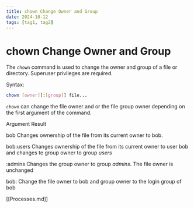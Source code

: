 ```yaml
---
title: chown Change Owner and Group
date: 2024-10-12
tags: [tag1, tag2]
---
```


# chown Change Owner and Group

The `chown` command is used to change the owner and group of a file or
directory. Superuser privileges are required.

Syntax:

```bash
chown [owner][:[group]] file...
```

`chown` can change the file owner and or the file group owner depending on the
first argument of the command.

Argument Result

bob Changes ownership of the file from its current owner
to bob.

bob:users Changes ownership of the file from its current owner
to user bob and changes te group owner to group _users_

:admins Changes the group owner to group _admins_. The file
owner is unchanged

bob: Change the file owner to bob and group owner to the
login group of bob

[[Processes.md]]
